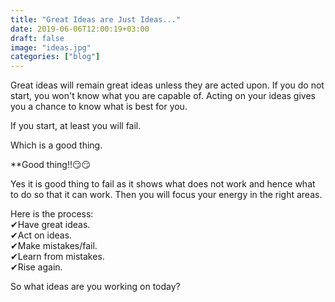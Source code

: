 ```yaml
---
title: "Great Ideas are Just Ideas..."
date: 2019-06-06T12:00:19+03:00
draft: false
image: "ideas.jpg"
categories: ["blog"]
---
```


Great ideas will remain great ideas unless they are acted upon. If you do not start, you won't know what you are capable of. Acting on your ideas gives you a chance to know what is best for you.<!--more--> 

If you start, at least you will fail. 

Which is a good thing.

**Good thing!!😏😏 

Yes it is good thing to fail as it shows what does not work and hence what to do so that it can work. Then you will focus your energy in the right areas.

Here is the process: 
<br>
✔Have great ideas.<br>
✔Act on ideas. <br>
✔Make mistakes/fail.<br>
✔Learn from mistakes.<br> 
✔Rise again. 

So what ideas are you working on today?